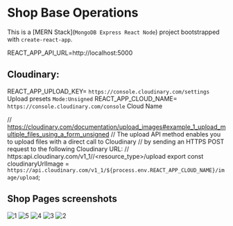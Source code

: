 # Shop Base Operations

This is a [MERN Stack](`MongoDB Express React Node`) project bootstrapped with `create-react-app`.

REACT_APP_API_URL=http://localhost:5000

## Cloudinary:

REACT_APP_UPLOAD_KEY= `https://console.cloudinary.com/settings` Upload presets `Mode:Unsigned`
REACT_APP_CLOUD_NAME= `https://console.cloudinary.com/console` Cloud Name

// https://cloudinary.com/documentation/upload_images#example_1_upload_multiple_files_using_a_form_unsigned
// The upload API method enables you to upload files with a direct call to Cloudinary
// by sending an HTTPS POST request to the following Cloudinary URL:
// https:api.cloudinary.com/v1_1/<cloud name>/<resource_type>/upload
export const cloudinaryUrlImage = `https://api.cloudinary.com/v1_1/${process.env.REACT_APP_CLOUD_NAME}/image/upload`;

## Shop Pages screenshots
![1](https://github.com/nikitenko1/uh6-0-tailwind-shop/assets/20661870/f543a2d9-5711-4767-85c4-0a9c8acc5aa2)
![5](https://github.com/nikitenko1/uh6-0-tailwind-shop/assets/20661870/ea6dae28-5b69-465f-9b86-4af21cf774e2)
![4](https://github.com/nikitenko1/uh6-0-tailwind-shop/assets/20661870/955aa23c-0536-4adb-bc45-70bb3b23b9de)
![3](https://github.com/nikitenko1/uh6-0-tailwind-shop/assets/20661870/c08c1ef5-36b3-40a3-ab08-cbe2cb501478)
![2](https://github.com/nikitenko1/uh6-0-tailwind-shop/assets/20661870/f70fe6be-28e5-419a-993b-c96fcf94f040)
